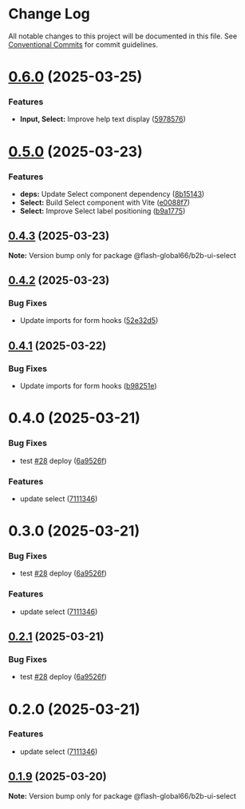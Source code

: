 # Change Log

All notable changes to this project will be documented in this file.
See [Conventional Commits](https://conventionalcommits.org) for commit guidelines.

# [0.6.0](https://github.com/Flash-Global66/b2b-ui-framework/compare/@flash-global66/b2b-ui-select@0.5.0...@flash-global66/b2b-ui-select@0.6.0) (2025-03-25)


### Features

* **Input, Select:** Improve help text display ([5978576](https://github.com/Flash-Global66/b2b-ui-framework/commit/59785765977bd2c94a4b7f6b73af52ed57979e6d))





# [0.5.0](https://github.com/Flash-Global66/b2b-ui-framework/compare/@flash-global66/b2b-ui-select@0.4.3...@flash-global66/b2b-ui-select@0.5.0) (2025-03-23)


### Features

* **deps:** Update Select component dependency ([8b15143](https://github.com/Flash-Global66/b2b-ui-framework/commit/8b1514378ba77ece1f684ed6a1251a0652afa952))
* **Select:** Build Select component with Vite ([e0088f7](https://github.com/Flash-Global66/b2b-ui-framework/commit/e0088f77b6ab183142dc104b23374ebb97d50bb5))
* **Select:** Improve Select label positioning ([b9a1775](https://github.com/Flash-Global66/b2b-ui-framework/commit/b9a17751c2f71c43949a9e50c5ca52fe2ae45745))





## [0.4.3](https://github.com/Flash-Global66/b2b-ui-framework/compare/@flash-global66/b2b-ui-select@0.4.2...@flash-global66/b2b-ui-select@0.4.3) (2025-03-23)

**Note:** Version bump only for package @flash-global66/b2b-ui-select





## [0.4.2](https://github.com/Flash-Global66/b2b-ui-framework/compare/@flash-global66/b2b-ui-select@0.4.1...@flash-global66/b2b-ui-select@0.4.2) (2025-03-23)


### Bug Fixes

* Update imports for form hooks ([52e32d5](https://github.com/Flash-Global66/b2b-ui-framework/commit/52e32d5b408f066ad4ac3a3d0cd3b7dd610bcdd5))





## [0.4.1](https://github.com/Flash-Global66/b2b-ui-framework/compare/@flash-global66/b2b-ui-select@0.4.0...@flash-global66/b2b-ui-select@0.4.1) (2025-03-22)


### Bug Fixes

* Update imports for form hooks ([b98251e](https://github.com/Flash-Global66/b2b-ui-framework/commit/b98251e29930f1edb23229fd68659419272d3f09))





# 0.4.0 (2025-03-21)


### Bug Fixes

* test [#28](https://github.com/Flash-Global66/b2b-ui-framework/issues/28) deploy ([6a9526f](https://github.com/Flash-Global66/b2b-ui-framework/commit/6a9526f986d683e05284d289c3022e35e1c7a590))


### Features

* update select ([7111346](https://github.com/Flash-Global66/b2b-ui-framework/commit/7111346cf3110f232ab020659d9f3b1f1ded5171))





# 0.3.0 (2025-03-21)


### Bug Fixes

* test [#28](https://github.com/Flash-Global66/b2b-ui-framework/issues/28) deploy ([6a9526f](https://github.com/Flash-Global66/b2b-ui-framework/commit/6a9526f986d683e05284d289c3022e35e1c7a590))


### Features

* update select ([7111346](https://github.com/Flash-Global66/b2b-ui-framework/commit/7111346cf3110f232ab020659d9f3b1f1ded5171))





## [0.2.1](https://github.com/Flash-Global66/b2b-ui-framework/compare/@flash-global66/b2b-ui-select@0.2.0...@flash-global66/b2b-ui-select@0.2.1) (2025-03-21)


### Bug Fixes

* test [#28](https://github.com/Flash-Global66/b2b-ui-framework/issues/28) deploy ([6a9526f](https://github.com/Flash-Global66/b2b-ui-framework/commit/6a9526f986d683e05284d289c3022e35e1c7a590))





# 0.2.0 (2025-03-21)


### Features

* update select ([7111346](https://github.com/Flash-Global66/b2b-ui-framework/commit/7111346cf3110f232ab020659d9f3b1f1ded5171))





## [0.1.9](https://github.com/Flash-Global66/b2b-ui-framework/compare/@flash-global66/b2b-ui-select@0.1.8...@flash-global66/b2b-ui-select@0.1.9) (2025-03-20)

**Note:** Version bump only for package @flash-global66/b2b-ui-select
